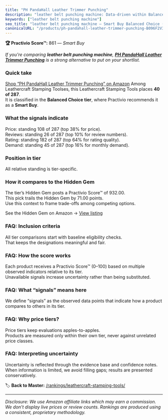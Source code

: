 ```yaml
---
title: "PH PandaHall Leather Trimmer Punching"
description: "leather belt punching machine: Data-driven within Balanced Choice ranking using the Practivio Score™. Positioned by quality, value, demand, findability, moment…"
keywords: ["leather belt punching machine"]
seo_title: "leather belt punching machine — Smart Buy Balanced Choice (2025)"
canonicalURL: "/products/ph-pandahall-leather-trimmer-punching-B096F2V3MW/"
---
```


**🏆 Practivio Score™:** 861 — _Smart Buy_


*If you're comparing **leather belt punching machine**, **[PH PandaHall Leather Trimmer Punching](https://www.amazon.com/dp/B096F2V3MW?tag=practivio-20)** is a strong alternative to put on your shortlist.*
### Quick take
[Shop “PH PandaHall Leather Trimmer Punching” on Amazon](https://www.amazon.com/dp/B096F2V3MW?tag=practivio-20)
Among Leathercraft Stamping Toolses, this Leathercraft Stamping Tools places **40 of 287**.  
It is classified in the **Balanced Choice tier**, where Practivio recommends it as a **Smart Buy**.

### What the signals indicate
Price: standing 108 of 287 (top 38% for price).  
Reviews: standing 26 of 287 (top 10% for review numbers).  
Rating: standing 182 of 287 (top 64% for rating quality).  
Demand: standing 45 of 287 (top 16% for monthly demand).

### Position in tier
All relative standing is tier-specific.

### How it compares to the Hidden Gem
The tier’s Hidden Gem posts a Practivio Score™ of 932.00.  
This pick trails the Hidden Gem by 71.00 points.  
Use this context to frame trade-offs among competing options.  

See the Hidden Gem on Amazon → [View listing](https://www.amazon.com/dp/B09VBWYHQY?tag=practivio-20)

### FAQ: Inclusion criteria
All tier comparisons start with baseline eligibility checks.  
That keeps the designations meaningful and fair.

### FAQ: How the score works
Each product receives a Practivio Score™ (0–100) based on multiple observed indicators relative to its tier.  
Unavailable signals increase uncertainty rather than being substituted.

### FAQ: What “signals” means here
We define “signals” as the observed data points that indicate how a product compares to others in its tier.

### FAQ: Why price tiers?
Price tiers keep evaluations apples-to-apples.  
Products are measured only within their own tier, never against unrelated price classes.

### FAQ: Interpreting uncertainty
Uncertainty is reflected through the evidence base and confidence notes.  
When information is limited, we avoid filling gaps; results are presented conservatively.


🏷️ **Back to Master:** [/rankings/leathercraft-stamping-tools/](/rankings/leathercraft-stamping-tools/)

---
_Disclosure: We use Amazon affiliate links which may earn a commission. We don’t display live prices or review counts. Rankings are produced using a consistent, proprietary methodology._
